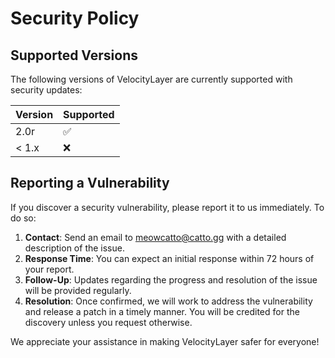 # Security Policy

## Supported Versions

The following versions of VelocityLayer are currently supported with security updates:

| Version | Supported          |
| ------- | ------------------ |
| 2.0r    | :white_check_mark: |
| < 1.x   | :x:                |

## Reporting a Vulnerability

If you discover a security vulnerability, please report it to us immediately. To do so:

1. **Contact**: Send an email to [meowcatto@catto.gg](mailto:meowcatto@catto.gg) with a detailed description of the issue.
2. **Response Time**: You can expect an initial response within 72 hours of your report.
3. **Follow-Up**: Updates regarding the progress and resolution of the issue will be provided regularly.
4. **Resolution**: Once confirmed, we will work to address the vulnerability and release a patch in a timely manner. You will be credited for the discovery unless you request otherwise.

We appreciate your assistance in making VelocityLayer safer for everyone!
